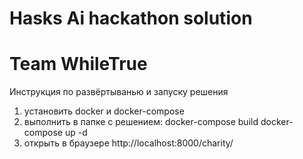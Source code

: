# Hasks Ai hackathon solution
# Team WhileTrue

Инструкция по развёртыванью и запуску решения

1. установить docker и docker-compose
2. выполнить в папке с решением:
   docker-compose build
   docker-compose up -d
3. открыть в браузере http://localhost:8000/charity/
